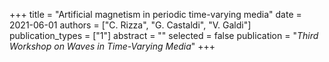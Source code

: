 +++
title = "Artificial magnetism in periodic time-varying media"
date = 2021-06-01
authors = ["C. Rizza", "G. Castaldi", "V. Galdi"]
publication_types = ["1"]
abstract = ""
selected = false
publication = "*Third Workshop on Waves in Time-Varying Media*"
+++
